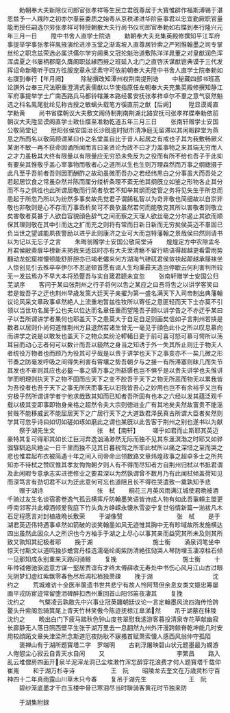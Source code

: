 <!-- { "loadSidebar": true } -->
　　勅朝奉大夫新除仪司郎官张孝祥等生民立君旣尊居于大寳惟辟作福斯溥锡于湛恩兹予一人践阼之初亦尔羣臣委质之始粤从京秩递进华阶臣事君以忠宜勤厥职官量能而授任嗣选尔劳张孝祥可特授朝散大夫行尚书仪司郎官奉勅如右牒到奉行隆兴元年三月一日
　　陞中书舍人直学士院诰
　　勅朝奉大夫充集英殿修撰知平江军府事提举学事张孝祥鳯掖演纶进渉玉堂之渐鸾坡入直尊居铃索之严矧惟翰墨之司专掌丝纶之职念兹荣选必属洪儒尔学穷阃奥文冠抡魁治道敷陈洋洋晁董之对皇猷润色浑浑虞夏之书屡柄郡麾久膺阁职兹縁西掖之班延入北门之直啓沃谋猷鬯典谟于三代发挥诏命新瞻听于四方徃服宠章永坚素守可依前朝奉大夫陞中书舍人直学士院奉勅如右牒到奉行【年月阙】
　　除秘撰改知潭州权荆南提刑诰
　　中秘藏四部书班髙论譔外台奉三尺法职重澄清式表儒猷以华使指原任左朝奉大夫充集英殿修撰知静江军府事提举学士广南西路兵马都铃辖兼本路经畧安抚张孝祥卓尔不羣之意气裒然魁选之科名鳯尾批纶见称古授之敏螭头载笔方徯直前之猷【后阙】
　　陞显谟阁直学勅黄
　　尚书省牒朝议大夫敷文阁侍制荆南荆湖北路安抚司张孝祥牒奉勅依前朝议大夫陞显谟阁直学士致仕牒至准勅乾道五年三月三日
　　张南轩赠学士安国公敬简堂记
　　厯阳张侯安国治长沙旣逾时狱市清净庭无留滞以其闲暇辟堂为燕息之所而名以敬简顾谓某曰仆之名堂盖自比于昔人起居之有戒也子其为我敷畅厥义某谢不敏一再不获命因诵所闻而言曰圣贤论为政不曰才力盖事物之来其端无穷而人之才力虽极其大终有限量以有限量应无穷恐未免反为之役而有所不给也吾子于此抑有要矣其惟敬乎盖心宰事物而敬者心之道所以生也生则万理森然而万事之纲緫摄于此凡至乎吾前者吾则因而酬酢之故动虽微而吾办之若经纬黒白之分事虽大而吾处之若起居饮食之常虽杂然并陈而厘分缕析条理不紊无他其纲旣立如鉴之形物各止其分而不与之俱徃也此所谓居敬而行简者欤若不知举其纲而徒管之务将见失生于所怠而患起于所忽乃所以为纷然多事矣故先觉君子谓餙私智以为竒非敬也简细故以自崇非敬也非敬则是心不存而万事乖析矣可不畏欤虽然若何而能敬克其所以害敬者则敬立矣害敬者莫甚于人欲自容貌顔色辞气之间而察之天理人欲丝毫之分尔遏止其欲而顺保其理则敬在其中引而达之扩而充之则将有常而日新日新而无穷矣侯英迈不羣固已负当世之望诚能夙夜警励以进乎此则康济之业可大而岂特藩翰之景哉侯曰然则请书以为记以无忘子之言
　　朱晦翁赠学士安国公敬简堂诗
　　煌煌定方中农隙孟冬月君侯敝斋扉华榜新未掲我来适兹时亦有大夫茇清觞不留行晤语得超越更看雷雨势翻动龙蛇窟襟懐顿能舒肝胆亦已竭老僊来何方湖海气硉矹君侯敛袂起颠越承屦袜坐人惊创见引去殊卒卒伊尔不忍逝顿首愿有谒人生均秉彛天造岂停歇云何利害判所较无一发兹焉办不早大本将恐蹷吾与实自箴君聼未宜忽
　　张南轩赠学士安国公归芜湖序
　　客问于某曰张荆州之行子将何以吿之某应之曰吾将吿之以讲学客笑曰若是哉吾子之迂也荆州早歳发策大廷天子亲擢为第一盛名满天下入司帝制出典藩翰议论风采文章政事卓然絶人上流重地暂兹徃牧所以寄任之意匪轻而天下士亦莫不引领以当世功名属于公也夫以位达而名章任重而望隆吾子顾以讲学告之不亦迂乎某曰子以吾所谓讲学者果何也耶盖天下之患莫大于自足自足则画矣信如子言荆州若挟是数者以居则仆尚何道惟荆州方且退然若诸生曾无一毫见于顔色此仆之所以叹息慕向而讲学之说是以敢发也盖天下之物众矣纷沦轇轕日更于前可喜可怒可慕可愕所以荡耳目而动心志者何可以数计而吾以藐然之身当之知诱于外一失其所止则迁于物夫人者统役万物者也而顾乃为役其可乎哉是以贵于讲学也天下之事变亦不一矣几微之形节奏之防毫发呼吸之间得失利害有霄壤之势吾朝夕与之接一有所滞塞则昧几而失节其发也不审则其应也必盭一事之隳万事之所繇隳也岂不惧乎是以贵夫讲学也夫惟讲学而明理则执天下之物不固而应天下之变不胶吾于天下之物无所恶而物无以累我皆为吾役者也吾于天下之事无所厌而事无以汩我皆吾心之妙用也岂不有余裕乎又岂有穷极乎然所谓讲学者宁他求哉致其知而已知者吾所固有也本之六经以发其蕴泛观千载以极其变即事即物身亲格之超然令夫大宗则徳进业广有其地矣夫然故富贵不能滛贫贱不能移威武不能屈居天下之广居行天下之大道致君泽民真古所谓大臣者矣然则学其可忽乎诗曰如切如磋如琢如磨此之谓也某旣以此吿客于荆州之别也遂书以为献
　　祭于湖先生文　　　　　　　张　栻【南轩】
　　嗟乎如君而止斯耶其英迈豪特其复可得耶其如长江巨河奔逸汹涌渺然无际而独不见其东滙溟渤之时耶又如骅骝騄駬追风絶尘一日千里而独不见其日暮税驾之所耶此栻所以痛之深惜之至而哭之悲也惟君起布衣被简遇十年之间入司帝命出领数路文章炜煌政事之超卓多士之所共知亦不待栻之赞叹惟其孝友恂恂朝夕则人有不得而尽知者方自荆州归栻以书抵君谓及此闲暇专意承志实进徳修业之要君深以为然孰谓曾不数月乃有此闻栻倾盖荷知见而深笃言有劲切君不以为迂此意何可忘也道阻且长不得徃哭遣致一奠孰知予悲
　　赠于湖诗　　　　　　　　　张　栻
　　桐花三月英风雨满江城使君晩被酒千骑过友生名谈宿雾卷逸气孤云横挥斤防翰墨笑语皆诗成人物有如此吾軰頼主盟更呼南邻客共此樽酒倾爱我庭下竹头角方峥嵘永懐氷雪姿宁复世俗情新篇一湔袚凡木石足程愿言对封植歳晩长敷荣
　　于湖像赞　　　　　　　　　张　栻
　　是于湖君英迈伟特遇事卓然如箭破的谈笑翰墨如风无迹惟其胸中无有畛域故所发施横达四出虽然此固众人之所识也今方袖手于湖之上尽心以事其亲而益究其所未及则其所致又孰知其纪极者耶
　　挽于湖　　　　　　　　　　施士衡
　　涌泉词笔坐中惊天付斯文以道鸣独歩蟾宫丹桂选濡毫纶阁紫防清絶弦恸哭人琴防埋玉凄凉柱石倾一见那知成永别重来天路问骑鲸
　　复挽　　　　　　　　　　　施士衡
　　十年帅钺倦驰驱适意方谋一壑居贾谊有才终太傅薛收无寿处中书伤心风月江山古过眼光阴梦幻虚红紫飘零春色尽后凋松栢独萧疎
　　挽于湖　　　　　　　　　　沈约之
　　荒城难访十全医半箧遗书世共悲宁有故人怜阿骛但余息女类文姬忠筹屡画平戎防宦迹常留堕泪碑醉扣西州重回首山阳邻笛夜凄其
　　复挽　　　　　　　　　　　沈约之
　　气槩凌云孰敢先中兴事业冠英躔朝廷议论一言定翰墨风流四海传恰跨鳌头升紫阁忽骑箕尾上青天竹林笑傲今陈迹抚榇江臯涕然
　　吊于湖墓在秣陵　　　　　　沈约之
　　晩出白门下疲马踏秋色钟山度苍翠慰我逺游客暮投清泉寺花草献幽寂长廊静无人落日照西壁平生张于湖万里去一息翻然九州外汗漫跨鲸脊乾坤能几时安用较顔跖文章失津梁所念斯道厄夜防耿不寐搔首赋萧索懐人感西风翁仲守孤陌
　　褒禅山有于湖所题寳塔二字　罗端明
　　古刹浮屠映碧山状元题墨最为嫺游人倦憇尘心寂云自青天水自闲
　　又　　　　　　　　　　　　李繁昌
　　路入乱云堆僧房四面开泉半泥滓龙洞已尘埃潄竹浑忘醉穿花浪费才何人题寳塔千载仰崔嵬
　　和于湖万杉寺诗　　　　　　王　阮
　　昭陵龙去奎文在万歳灵杉守百神四十二年真雨露山川草木只今春
　　复吊于湖先生　　　　　　　王　阮
　　碧纱笼底墨才干白玉楼中骨已寒泪尽当时聨骑客黄花时节独来防







　　于湖集附録
